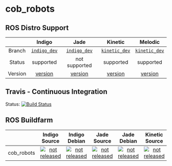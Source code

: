 cob_robots
===========

## ROS Distro Support

|         | Indigo | Jade | Kinetic | Melodic |
|:-------:|:------:|:----:|:-------:|:-------:|
| Branch  | [`indigo_dev`](https://github.com/ipa320/cob_robots/tree/indigo_dev) | [`indigo_dev`](https://github.com/ipa320/cob_robots/tree/indigo_dev) | [`kinetic_dev`](https://github.com/ipa320/cob_robots/tree/kinetic_dev) | [`kinetic_dev`](https://github.com/ipa320/cob_robots/tree/kinetic_dev) |
| Status  |  supported | not supported | supported | supported |
| Version | [version](http://repositories.ros.org/status_page/ros_indigo_default.html?q=cob_robots) | [version](http://repositories.ros.org/status_page/ros_jade_default.html?q=cob_robots) | [version](http://repositories.ros.org/status_page/ros_kinetic_default.html?q=cob_robots) | [version](http://repositories.ros.org/status_page/ros_melodic_default.html?q=cob_robots) |

## Travis - Continuous Integration

Status: [![Build Status](https://travis-ci.org/ipa320/cob_robots.svg?branch=kinetic_dev)](https://travis-ci.org/ipa320/cob_robots)

## ROS Buildfarm

|         | Indigo Source | Indigo Debian | Jade Source | Jade Debian | Kinetic Source | Kinetic Debian | Melodic Source | Melodic Debian |
|:-------:|:-------------:|:-------------:|:-----------:|:-----------:|:--------------:|:--------------:|:--------------:|:--------------:|
| cob_robots | [![not released](http://build.ros.org/buildStatus/icon?job=Isrc_uT__cob_robots__ubuntu_trusty__source)](http://build.ros.org/view/Isrc_uT/job/Isrc_uT__cob_robots__ubuntu_trusty__source/) | [![not released](http://build.ros.org/buildStatus/icon?job=Ibin_uT64__cob_robots__ubuntu_trusty_amd64__binary)](http://build.ros.org/view/Ibin_uT64/job/Ibin_uT64__cob_robots__ubuntu_trusty_amd64__binary/) | [![not released](http://build.ros.org/buildStatus/icon?job=Jsrc_uT__cob_robots__ubuntu_trusty__source)](http://build.ros.org/view/Jsrc_uT/job/Jsrc_uT__cob_robots__ubuntu_trusty__source/) | [![not released](http://build.ros.org/buildStatus/icon?job=Jbin_uT64__cob_robots__ubuntu_trusty_amd64__binary)](http://build.ros.org/view/Jbin_uT64/job/Jbin_uT64__cob_robots__ubuntu_trusty_amd64__binary/) | [![not released](http://build.ros.org/buildStatus/icon?job=Ksrc_uX__cob_robots__ubuntu_xenial__source)](http://build.ros.org/view/Ksrc_uX/job/Ksrc_uX__cob_robots__ubuntu_xenial__source/) | [![not released](http://build.ros.org/buildStatus/icon?job=Kbin_uX64__cob_robots__ubuntu_xenial_amd64__binary)](http://build.ros.org/view/Kbin_uX64/job/Kbin_uX64__cob_robots__ubuntu_xenial_amd64__binary/) | [![not released](http://build.ros.org/buildStatus/icon?job=Msrc_uB__cob_robots__ubuntu_bionic__source)](http://build.ros.org/view/Msrc_uB/job/Msrc_uB__cob_robots__ubuntu_bionic__source/) | [![not released](http://build.ros.org/buildStatus/icon?job=Mbin_uB64__cob_robots__ubuntu_bionic_amd64__binary)](http://build.ros.org/view/Mbin_uB64/job/Mbin_uB64__cob_robots__ubuntu_bionic_amd64__binary/) |
